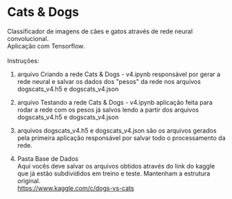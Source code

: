 # Cats & Dogs
Classificador de imagens de cães e gatos através de rede neural convolucional.<br>
Aplicação com Tensorflow.<br>
<br>
Instruções:
<br>
1) arquivo Criando a rede Cats & Dogs - v4.ipynb
responsável por gerar a rede neural e salvar os dados dos "pesos" da rede nos arquivos dogscats_v4.h5 e dogscats_v4.json

2) arquivo Testando a rede Cats & Dogs - v4.ipynb
aplicação feita para rodar a rede com os pesos já salvos lendo a partir dos arquivos dogscats_v4.h5 e dogscats_v4.json

3) arquivos dogscats_v4.h5 e dogscats_v4.json
são os arquivos gerados pela primeira aplicação responsável por salvar todo o processamento da rede.

4) Pasta Base de Dados<br>
Aqui vocês deve salvar os arquivos obtidos através do link do kaggle que já estão subdivididos em treino e teste. Mantenham a estrutura original.<br>
https://www.kaggle.com/c/dogs-vs-cats
